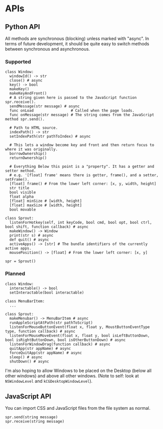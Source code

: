 # APIs
## Python API
All methods are synchronous (blocking) unless marked with "async". In terms of future development, it should be quite easy to switch methods between synchronous and asynchronous.
### Supported
```
class Window:
  windowId() -> str
  close() # async
  key() -> bool
  makeKey()
  makeKeyAndFront()
  # A string given here is passed to the JavaScript function spr.receive().
  sendMessage(str message) # async
  func onLoad                 # Called when the page loads.
  func onMessage(str message) # The string comes from the JavaScript method spr.send().
  
  # Path to HTML source.
  indexPath() -> str
  setIndexPath(str pathToIndex) # async
  
  # This lets a window become key and front and then return focus to where it was originally.
  borrowOwnership()
  returnOwnership()
  
  # Everything Below this point is a "property". It has a getter and setter method.
  # e.g. '[float] frame' means there is getter, frame(), and a setter, setFrame().
  [float] frame() # From the lower left corner: [x, y, width, height]
  str title
  bool visible
  float alpha
  [float] minSize # [width, height]
  [float] maxSize # [width, height]
  bool movable

class Sprout:
  listenForHotkey(self, int keyCode, bool cmd, bool opt, bool ctrl, bool shift, function callback) # async
  makeWindow() -> Window
  print(str s) # async
  def quit() # async
  activeApps() -> [str] # The bundle identifiers of the currently active apps.
  mousePosition() -> [float] # From the lower left corner: [x, y]

spr = Sprout()
```

### Planned
```
class Window:
  interactable() -> bool
  setInteractable(bool interactable)

class MenuBarItem:
  ...

class Sprout:
  makeMenubar() -> MenuBarItem # async
  runAppleScriptAtPath(str pathToScript)
  listenForMouseButtonEvent(float x, float y, MoustButtonEventType type, function callback) # async
  listenForMouseMoveEvent(float x, float y, bool isLeftButtonDown, bool isRightButtonDown, bool isOtherButtonDown) # async
  listenForWindowDrag(function callback) # async
  quitApp(str appName) # async
  forceQuitApp(str appName) # async
  sleep() # async
  shutDown() # async
```

I'm also hoping to allow Windows to be placed on the Desktop (below all other windows) and above all other windows. (Note to self: look at `NSWindowLevel` and `kCGDesktopWindowLevel`).

## JavaScript API
You can import CSS and JavaScript files from the file system as normal.
```
spr.send(string message)
spr.receive(string message)
```
